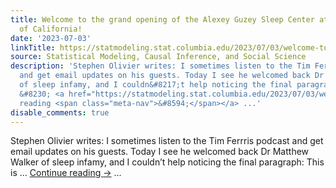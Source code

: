 ```yaml
---
title: Welcome to the grand opening of the Alexey Guzey Sleep Center at the University
  of California!
date: '2023-07-03'
linkTitle: https://statmodeling.stat.columbia.edu/2023/07/03/welcome-to-the-grand-opening-of-the-alexey-guzey-sleep-center-at-the-university-of-california/
source: Statistical Modeling, Causal Inference, and Social Science
description: 'Stephen Olivier writes: I sometimes listen to the Tim Ferrris podcast
  and get email updates on his guests. Today I see he welcomed back Dr Matthew Walker
  of sleep infamy, and I couldn&#8217;t help noticing the final paragraph: This is
  &#8230; <a href="https://statmodeling.stat.columbia.edu/2023/07/03/welcome-to-the-grand-opening-of-the-alexey-guzey-sleep-center-at-the-university-of-california/">Continue
  reading <span class="meta-nav">&#8594;</span></a> ...'
disable_comments: true
---
```

Stephen Olivier writes: I sometimes listen to the Tim Ferrris podcast and get email updates on his guests. Today I see he welcomed back Dr Matthew Walker of sleep infamy, and I couldn&#8217;t help noticing the final paragraph: This is &#8230; <a href="https://statmodeling.stat.columbia.edu/2023/07/03/welcome-to-the-grand-opening-of-the-alexey-guzey-sleep-center-at-the-university-of-california/">Continue reading <span class="meta-nav">&#8594;</span></a> ...
